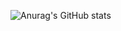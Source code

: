 ![Anurag's GitHub stats](https://github-readme-stats.vercel.app/api?username=paulocamargojr&count_private=true&show_icons=true&include_all_commits=true)
